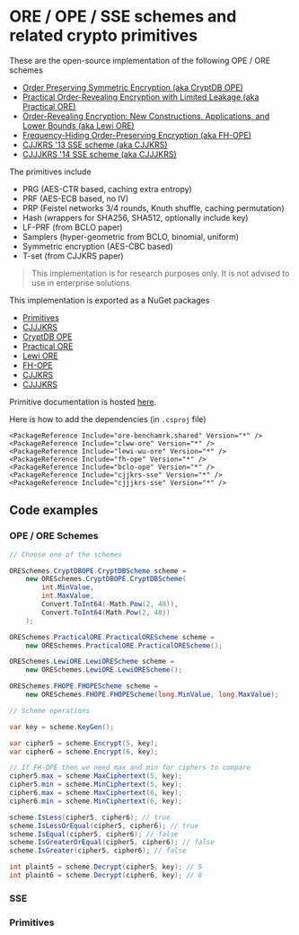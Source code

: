 # ORE / OPE / SSE schemes and related crypto primitives

These are the open-source implementation of the following OPE / ORE schemes

- [Order Preserving Symmetric Encryption (aka CryptDB OPE)](https://eprint.iacr.org/2012/624.pdf)
- [Practical Order-Revealing Encryption with Limited Leakage (aka Practical ORE)](https://eprint.iacr.org/2015/1125.pdf)
- [Order-Revealing Encryption: New Constructions, Applications, and Lower Bounds (aka Lewi ORE)](https://eprint.iacr.org/2016/612.pdf)
- [Frequency-Hiding Order-Preserving Encryption (aka FH-OPE)](http://www.fkerschbaum.org/ccs15.pdf)
- [CJJKRS '13 SSE scheme (aka CJJKRS)](https://eprint.iacr.org/2013/169.pdf)
- [CJJJKRS '14 SSE scheme (aka CJJJKRS)](https://eprint.iacr.org/2014/853.pdf)

The primitives include

- PRG (AES-CTR based, caching extra entropy)
- PRF (AES-ECB based, no IV)
- PRP (Feistel networks 3/4 rounds, Knuth shuffle, caching permutation)
- Hash (wrappers for SHA256, SHA512, optionally include key)
- LF-PRF (from BCLO paper)
- Samplers (hyper-geometric from BCLO, binomial, uniform)
- Symmetric encryption (AES-CBC based)
- T-set (from CJJKRS paper)

> This implementation is for research purposes only.
> It is not advised to use in enterprise solutions.

This implementation is exported as a NuGet packages

- [Primitives](https://www.nuget.org/packages/ore-benchamrk.shared/)
- [CJJJKRS](https://www.nuget.org/packages/cjjjkrs-sse/)
- [CryptDB OPE](https://www.nuget.org/packages/bclo-ope/)
- [Practical ORE](https://www.nuget.org/packages/clww-ore/)
- [Lewi ORE](https://www.nuget.org/packages/lewi-wu-ore/)
- [FH-OPE](https://www.nuget.org/packages/fh-ope/)
- [CJJKRS](https://www.nuget.org/packages/cjjkrs-sse/)
- [CJJJKRS](https://www.nuget.org/packages/cjjjkrs-sse/)

Primitive documentation is hosted [here](https://ore.dbogatov.org/documentation/).

Here is how to add the dependencies (in `.csproj` file)

	<PackageReference Include="ore-benchamrk.shared" Version="*" />
	<PackageReference Include="clww-ore" Version="*" />
	<PackageReference Include="lewi-wu-ore" Version="*" />
	<PackageReference Include="fh-ope" Version="*" />
	<PackageReference Include="bclo-ope" Version="*" />
	<PackageReference Include="cjjkrs-sse" Version="*" />
	<PackageReference Include="cjjjkrs-sse" Version="*" />

## Code examples

### OPE / ORE Schemes

```cs
// Choose one of the schemes

ORESchemes.CryptDBOPE.CryptDBScheme scheme =
	new ORESchemes.CryptDBOPE.CryptDBScheme(
		int.MinValue,
		int.MaxValue,
		Convert.ToInt64(-Math.Pow(2, 48)),
		Convert.ToInt64(Math.Pow(2, 48))
	);

ORESchemes.PracticalORE.PracticalOREScheme scheme =
	new ORESchemes.PracticalORE.PracticalOREScheme();

ORESchemes.LewiORE.LewiOREScheme scheme =
	new ORESchemes.LewiORE.LewiOREScheme();

ORESchemes.FHOPE.FHOPEScheme scheme =
	new ORESchemes.FHOPE.FHOPEScheme(long.MinValue, long.MaxValue);

// Scheme operations

var key = scheme.KeyGen();

var cipher5 = scheme.Encrypt(5, key);
var cipher6 = scheme.Encrypt(6, key);

// If FH-OPE then we need max and min for ciphers to compare 
cipher5.max = scheme.MaxCiphertext(5, key);
cipher5.min = scheme.MinCiphertext(5, key);
cipher6.max = scheme.MaxCiphertext(6, key);
cipher6.min = scheme.MinCiphertext(6, key);

scheme.IsLess(cipher5, cipher6); // true
scheme.IsLessOrEqual(cipher5, cipher6); // true
scheme.IsEqual(cipher5, cipher6); // false
scheme.IsGreaterOrEqual(cipher5, cipher6); // false
scheme.IsGreater(cipher5, cipher6); // false

int plaint5 = scheme.Decrypt(cipher5, key); // 5
int plaint6 = scheme.Decrypt(cipher6, key); // 6
```

### SSE

### Primitives

<!-- TODO -->
